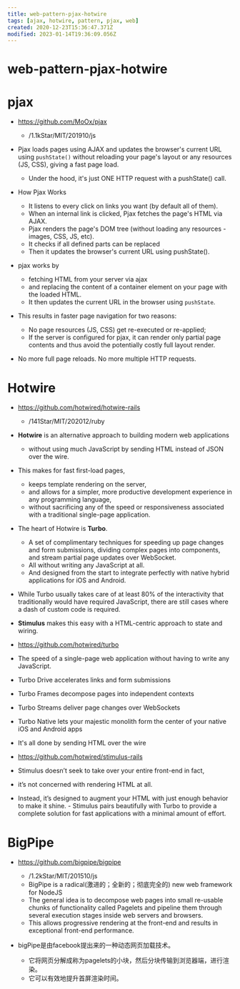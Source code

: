 ```yaml
---
title: web-pattern-pjax-hotwire
tags: [ajax, hotwire, pattern, pjax, web]
created: 2020-12-23T15:36:47.371Z
modified: 2023-01-14T19:36:09.056Z
---
```


# web-pattern-pjax-hotwire

# pjax

- https://github.com/MoOx/pjax
  - /1.1kStar/MIT/201910/js
- Pjax loads pages using AJAX and updates the browser's current URL using `pushState()` without reloading your page's layout or any resources (JS, CSS), giving a fast page load.
  - Under the hood, it's just ONE HTTP request with a pushState() call.
- How Pjax Works
  - It listens to every click on links you want (by default all of them).
  - When an internal link is clicked, Pjax fetches the page's HTML via AJAX.
  - Pjax renders the page's DOM tree (without loading any resources - images, CSS, JS, etc).
  - It checks if all defined parts can be replaced
  - Then it updates the browser's current URL using pushState().

- pjax works by
  - fetching HTML from your server via ajax 
  - and replacing the content of a container element on your page with the loaded HTML. 
  - It then updates the current URL in the browser using `pushState`. 
- This results in faster page navigation for two reasons:
  - No page resources (JS, CSS) get re-executed or re-applied; 
  - If the server is configured for pjax, it can render only partial page contents and thus avoid the potentially costly full layout render.
- No more full page reloads. No more multiple HTTP requests.

# Hotwire

- https://github.com/hotwired/hotwire-rails
  - /141Star/MIT/202012/ruby
- **Hotwire** is an alternative approach to building modern web applications 
  - without using much JavaScript by sending HTML instead of JSON over the wire. 
- This makes for fast first-load pages, 
  - keeps template rendering on the server, 
  - and allows for a simpler, more productive development experience in any programming language, 
  - without sacrificing any of the speed or responsiveness associated with a traditional single-page application.
- The heart of Hotwire is **Turbo**. 
  - A set of complimentary techniques for speeding up page changes and form submissions, dividing complex pages into components, and stream partial page updates over WebSocket. 
  - All without writing any JavaScript at all. 
  - And designed from the start to integrate perfectly with native hybrid applications for iOS and Android.
- While Turbo usually takes care of at least 80% of the interactivity that traditionally would have required JavaScript, there are still cases where a dash of custom code is required. 
- **Stimulus** makes this easy with a HTML-centric approach to state and wiring.

- https://github.com/hotwired/turbo
- The speed of a single-page web application without having to write any JavaScript.
- Turbo Drive accelerates links and form submissions 
- Turbo Frames decompose pages into independent contexts
- Turbo Streams deliver page changes over WebSockets
- Turbo Native lets your majestic monolith form the center of your native iOS and Android apps
- It's all done by sending HTML over the wire

- https://github.com/hotwired/stimulus-rails
- Stimulus doesn’t seek to take over your entire front-end in fact, 
- it’s not concerned with rendering HTML at all. 
- Instead, it’s designed to augment your HTML with just enough behavior to make it shine. - Stimulus pairs beautifully with Turbo to provide a complete solution for fast applications with a minimal amount of effort.

# BigPipe

- https://github.com/bigpipe/bigpipe
  - /1.2kStar/MIT/201510/js
  - BigPipe is a radical(激进的；全新的；彻底完全的) new web framework for NodeJS 
  - The general idea is to decompose web pages into small re-usable chunks of functionality called Pagelets and pipeline them through several execution stages inside web servers and browsers. 
  - This allows progressive rendering at the front-end and results in exceptional front-end performance.

- bigPipe是由facebook提出来的一种动态网页加载技术。
  - 它将网页分解成称为pagelets的小块，然后分块传输到浏览器端，进行渲染。
  - 它可以有效地提升首屏渲染时间。
